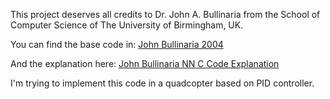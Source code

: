This project deserves all credits to Dr. John A. Bullinaria from the School of Computer Science of The University of Birmingham, UK.

You can find the base code in: [John Bullinaria 2004](http://www.cs.bham.ac.uk/~jxb/INC/nn.c)

And the explanation here: [John Bullinaria NN C Code Explanation](http://www.cs.bham.ac.uk/~jxb/INC/nn.html)

I'm trying to implement this code in a quadcopter based on PID controller.
